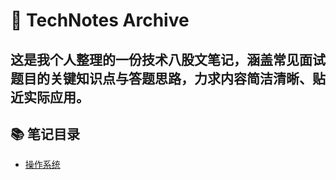 # 🔖 TechNotes Archive
这是我个人整理的一份技术八股文笔记，涵盖常见面试题目的关键知识点与答题思路，力求内容简洁清晰、贴近实际应用。
---
## 📚 笔记目录
- [操作系统](./notes/操作系统.md)
